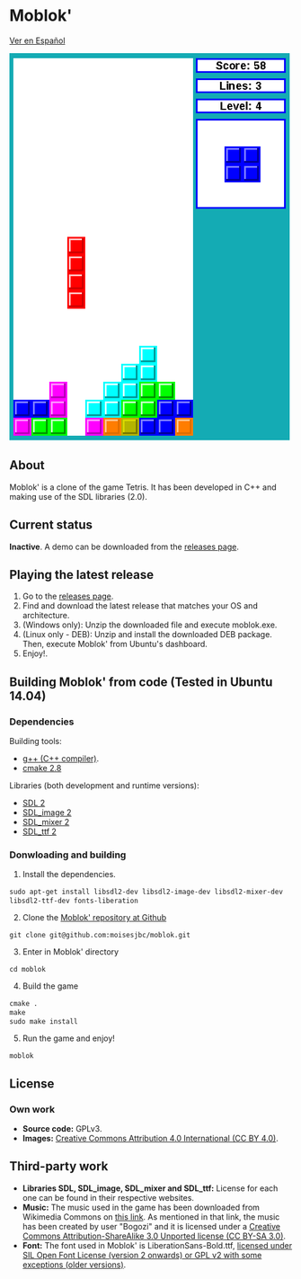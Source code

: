 # Moblok'

[Ver en Español](README.md)

![Moblok' screenshot](img/moblok.png "Moblok' screenshot")

## About

Moblok' is a clone of the game Tetris. It has been developed in C++ and making use of the SDL libraries (2.0).

## Current status

**Inactive**. A demo can be downloaded from the [releases page](https://github.com/moisesjbc/moblok/releases).

## Playing the latest release

1. Go to the [releases page](https://github.com/Neodivert/moblok/releases).
2. Find and download the latest release that matches your OS and architecture.
3. (Windows only): Unzip the downloaded file and execute moblok.exe.
3. (Linux only - DEB): Unzip and install the downloaded DEB package. Then, execute Moblok' from Ubuntu's dashboard.
4. Enjoy!.

## Building Moblok' from code (Tested in Ubuntu 14.04)

### Dependencies

Building tools:
- [g++ (C++ compiler)](http://gcc.gnu.org/).
- [cmake 2.8](http://www.cmake.org/)

Libraries (both development and runtime versions):
- [SDL 2](http://www.libsdl.org/)
- [SDL_image 2](http://www.libsdl.org/projects/SDL_image/)
- [SDL_mixer 2](http://www.libsdl.org/projects/SDL_mixer/)
- [SDL_ttf 2](http://www.libsdl.org/projects/SDL_ttf/)

### Donwloading and building

1. Install the dependencies.

 ```
 sudo apt-get install libsdl2-dev libsdl2-image-dev libsdl2-mixer-dev libsdl2-ttf-dev fonts-liberation
 ```

2. Clone the [Moblok' repository at Github](https://github.com/Neodivert/moblok/)

 ```
 git clone git@github.com:moisesjbc/moblok.git
 ```

3. Enter in Moblok' directory

 ```
 cd moblok
 ```

4. Build the game

 ```
 cmake .
 make
 sudo make install
 ```

5. Run the game and enjoy!

 ```
 moblok
 ```

## License

### Own work

* **Source code:** GPLv3.
* **Images:** [Creative Commons Attribution 4.0 International (CC BY 4.0)](http://creativecommons.org/licenses/by/4.0/).

## Third-party work

* **Libraries SDL, SDL_image, SDL_mixer and SDL_ttf:** License for each one can be found in their respective websites.
* **Music:** The music used in the game has been downloaded from Wikimedia Commons on [this link](http://commons.wikimedia.org/wiki/File:Tetris_theme.ogg?uselang=es). As mentioned in that link, the music has been created by user "Bogozi" and it is licensed under a [Creative Commons Attribution-ShareAlike 3.0 Unported license (CC BY-SA 3.0)](http://creativecommons.org/licenses/by-sa/3.0/).
* **Font:** The font used in Moblok' is LiberationSans-Bold.ttf, [licensed under SIL Open Font License (version 2 onwards) or GPL v2 with some exceptions (older versions)](http://en.wikipedia.org/wiki/Liberation_fonts).
